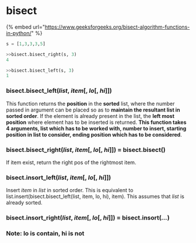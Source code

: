 # bisect

{% embed url="https://www.geeksforgeeks.org/bisect-algorithm-functions-in-python/" %}

```python
s = [1,3,3,3,5]

>>bisect.bisect_right(s, 3)
4

>>bisect.bisect_left(s, 3)
1
```

### bisect.bisect\_left\(_list_, _item_\[, _lo_\[, _hi_\]\]\)

This function returns the **position** in the **sorted** list, where the number passed in argument can be placed so as to **maintain the resultant list in sorted order**. If the element is already present in the list, the **left most position** where element has to be inserted is returned. **This function takes 4 arguments, list which has to be worked with, number to insert, starting position in list to consider, ending position which has to be considered**.

### bisect.bisect\_right\(_list_, _item_\[, _lo_\[, _hi_\]\]\) = bisect.bisect\(\)

If item exist, return the right pos of the rightmost item. 

### bisect.insort\_left\(_list_, _item_\[, _lo_\[, _hi_\]\]\)

Insert _item_ in _list_ in sorted order. This is equivalent to list.insert\(bisect.bisect\_left\(list, item, lo, hi\), item\). This assumes that _list_ is already sorted.

### bisect.insort\_right\(_list_, _item_\[, _lo_\[, _hi_\]\]\) = bisect.insort\(_..._\)

### Note: lo is contain, hi is not

